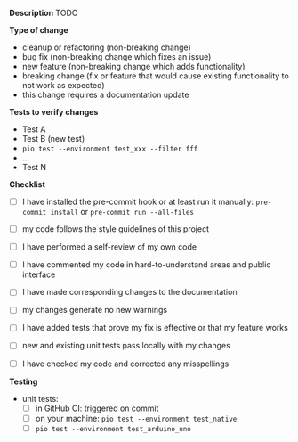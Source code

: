 <!-- Please do not create a pull request without creating an issue first. -->
<!-- You can skip this if you're fixing a typo. -->

<!-- tick off passed steps by [x] -->
<!-- mark failed steps with   [!] -->
<!-- mark steps not run with  [--] -->


**Description**
TODO
<!-- Please include a summary of the change and which issue(s) it fixes (use `closes #XXXX`) -->
<!-- Please include relevant motivation and context. -->
<!-- List any dependencies that are required for this change. -->


**Type of change**
<!-- Please delete options that are not applicable. -->
- cleanup or refactoring (non-breaking change)
- bug fix (non-breaking change which fixes an issue)
- new feature (non-breaking change which adds functionality)
- breaking change (fix or feature that would cause existing functionality to not work as expected)
- this change requires a documentation update


**Tests to verify changes**
<!-- List old and new tests that verifies your changes or delete this section if not applicable. -->
- Test A
- Test B (new test)
- `pio test --environment test_xxx --filter fff` <!-- with `fff` being a filter pattern, example `pio test -e test_lolin32 -f test_xxx` -->
- ...
- Test N


**Checklist**
- [ ] I have installed the pre-commit hook or at least run it manually: `pre-commit install` or `pre-commit run --all-files` <!-- note: `pre-commit install` enables pre-commit hook just for upcoming commits -->
- [ ] my code follows the style guidelines of this project
- [ ] I have performed a self-review of my own code
- [ ] I have commented my code in hard-to-understand areas and public interface
- [ ] I have made corresponding changes to the documentation
- [ ] my changes generate no new warnings
- [ ] I have added tests that prove my fix is effective or that my feature works
- [ ] new and existing unit tests pass locally with my changes
- [ ] I have checked my code and corrected any misspellings


**Testing**
- unit tests:
  - [ ] in GitHub CI: triggered on commit
  - [ ] on your machine: `pio test --environment test_native`
  - [ ] `pio test --environment test_arduino_uno` <!-- test at least with one controller; prefer as many as possible -->
<!-- - [ ] `pio test -e test_ststm32` // if applicable: other devices that have been tested with-->

